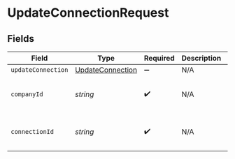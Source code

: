 # UpdateConnectionRequest


## Fields

| Field                                                       | Type                                                        | Required                                                    | Description                                                 | Example                                                     |
| ----------------------------------------------------------- | ----------------------------------------------------------- | ----------------------------------------------------------- | ----------------------------------------------------------- | ----------------------------------------------------------- |
| `updateConnection`                                          | [UpdateConnection](../../models/shared/UpdateConnection.md) | :heavy_minus_sign:                                          | N/A                                                         |                                                             |
| `companyId`                                                 | *string*                                                    | :heavy_check_mark:                                          | N/A                                                         | 8a210b68-6988-11ed-a1eb-0242ac120002                        |
| `connectionId`                                              | *string*                                                    | :heavy_check_mark:                                          | N/A                                                         | 2e9d2c44-f675-40ba-8049-353bfcb5e171                        |